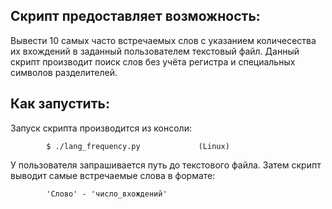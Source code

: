Скрипт предоставляет возможность:
---------------------------------
Вывести 10 самых часто встречаемых слов с указанием количесества их вхождений в заданный пользователем текстовый файл. 
Данный скрипт производит поиск слов без учёта регистра и специальных символов разделителей.

Как запустить:
--------------
Запуск скрипта производится из консоли: 

            $ ./lang_frequency.py             (Linux)

У пользователя запрашивается путь до текстового файла. Затем скрипт выводит самые встречаемые слова в формате:
            
            'Слово' - 'число_вхождений'

